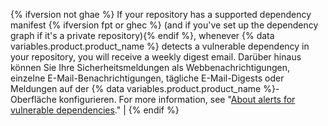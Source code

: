 {% ifversion not ghae %}
If your repository has a supported dependency manifest
{% ifversion fpt or ghec %} (and if you've set up the dependency graph if it's a private repository){% endif %}, whenever {% data variables.product.product_name %} detects a vulnerable dependency in your repository, you will receive a weekly digest email. Darüber hinaus können Sie Ihre Sicherheitsmeldungen als Webbenachrichtigungen, einzelne E-Mail-Benachrichtigungen, tägliche E-Mail-Digests oder Meldungen auf der {% data variables.product.product_name %}-Oberfläche konfigurieren. For more information, see "[About alerts for vulnerable dependencies](/github/managing-security-vulnerabilities/about-alerts-for-vulnerable-dependencies)." |
{% endif %}
